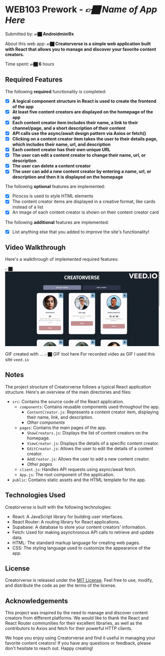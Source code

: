 # WEB103 Prework - *👉🏿 Name of App Here*

Submitted by: **👉🏿 Androidmini9x**

About this web app: **👉🏿 Creatorverse is a simple web application built with React that allows you to manage and discover your favorite content creators.**

Time spent: **👉🏿 6** hours

## Required Features

The following **required** functionality is completed:

<!-- 👉🏿👉🏿👉🏿 Make sure to check off completed functionality below -->
- [x] **A logical component structure in React is used to create the frontend of the app**
- [x] **At least five content creators are displayed on the homepage of the app**
- [x] **Each content creator item includes their name, a link to their channel/page, and a short description of their content**
- [x] **API calls use the async/await design pattern via Axios or fetch()**
- [x] **Clicking on a content creator item takes the user to their details page, which includes their name, url, and description**
- [x] **Each content creator has their own unique URL**
- [x] **The user can edit a content creator to change their name, url, or description**
- [x] **The user can delete a content creator**
- [x] **The user can add a new content creator by entering a name, url, or description and then it is displayed on the homepage**

The following **optional** features are implemented:

- [x] Picocss is used to style HTML elements
- [x] The content creator items are displayed in a creative format, like cards instead of a list
- [x] An image of each content creator is shown on their content creator card

The following **additional** features are implemented:

* [x] List anything else that you added to improve the site's functionality!

## Video Walkthrough

Here's a walkthrough of implemented required features:

👉🏿<img src='screen.gif' title='Video Walkthrough' width='' alt='Video Walkthrough' />

GIF created with ...  👉🏿 GIF tool here
For recorded video as GIF I used this site `veed.io`

## Notes

The project structure of Creatorverse follows a typical React application structure. Here's an overview of the main directories and files:

- `src`: Contains the source code of the React application.
  - `components`: Contains reusable components used throughout the app.
    - `ContentCreator.js`: Represents a content creator item, displaying their name, link, and description.
    - *Other components*
  - `pages`: Contains the main pages of the app.
    - `ShowCreators.js`: Displays the list of content creators on the homepage.
    - `ViewCreator.js`: Displays the details of a specific content creator.
    - `EditCreator.js`: Allows the user to edit the details of a content creator.
    - `AddCreator.js`: Allows the user to add a new content creator.
    - *Other pages*
  - `client.js`: Handles API requests using async/await fetch.
  - `App.js`: The root component of the application.
- `public`: Contains static assets and the HTML template for the app.

## Technologies Used

Creatorverse is built with the following technologies:
- React: A JavaScript library for building user interfaces.
- React Router: A routing library for React applications.
- Supabase: A database to store your content creators' information.
- Fetch: Used for making asynchronous API calls to retrieve and update data.
- HTML: The standard markup language for creating web pages.
- CSS: The styling language used to customize the appearance of the app.

## License

Creatorverse is released under the [MIT License](https://opensource.org/licenses/MIT). Feel free to use, modify, and distribute the code as per the terms of the license.

## Acknowledgements

This project was inspired by the need to manage and discover content creators from different platforms. We would like to thank the React and React Router communities for their excellent libraries, as well as the contributors to Axios and fetch for their powerful HTTP clients.

We hope you enjoy using Creatorverse and find it useful in managing your favorite content creators! If you have any questions or feedback, please don't hesitate to reach out. Happy creating!